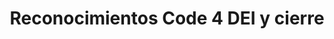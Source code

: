 ---
id: b10
title: "Reconocimientos Code 4 DEI y cierre"
slug: /reconocimientos-code4ddei-y-cierre
speakers:
format: session
block: h1-bb-2024
time_start: 2024-05-09T17:30:00-06:00
time_end: 2024-05-09T18:00:00-06:00
video:
slides:
---
